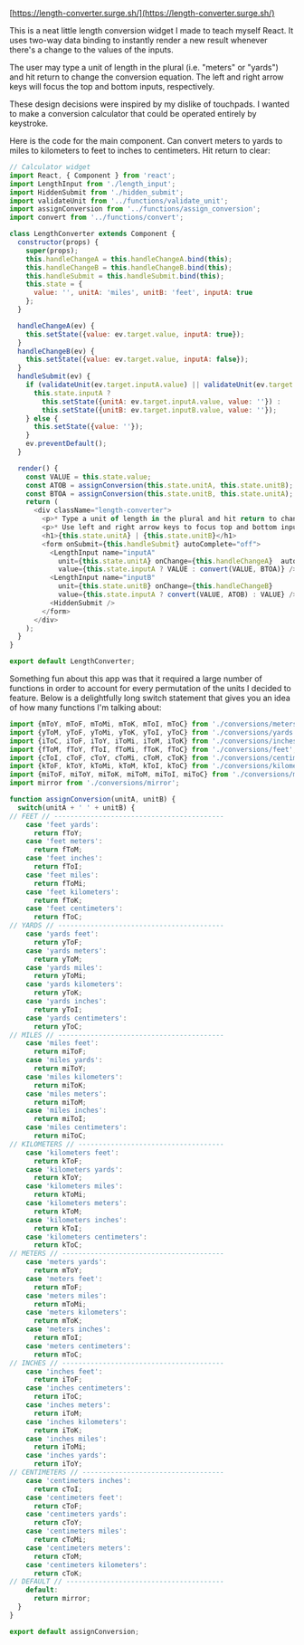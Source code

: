 [https://length-converter.surge.sh/](https://length-converter.surge.sh/)

This is a neat little length conversion widget I made to teach myself React. It uses two-way data binding to instantly render a new result whenever there's a change to the values of the inputs.

The user may type a unit of length in the plural (i.e. "meters" or "yards") and hit return to change the conversion equation. The left and right arrow keys will focus the top and bottom inputs, respectively.

These design decisions were inspired by my dislike of touchpads. I wanted to make a conversion calculator that could be operated entirely by keystroke.

Here is the code for the main component. Can convert meters to yards to miles to kilometers to feet to inches to centimeters. Hit return to clear:

```javascript
// Calculator widget
import React, { Component } from 'react';
import LengthInput from './length_input';
import HiddenSubmit from './hidden_submit';
import validateUnit from '../functions/validate_unit';
import assignConversion from '../functions/assign_conversion';
import convert from '../functions/convert';

class LengthConverter extends Component {
  constructor(props) {
    super(props);
    this.handleChangeA = this.handleChangeA.bind(this);
    this.handleChangeB = this.handleChangeB.bind(this);
    this.handleSubmit = this.handleSubmit.bind(this);
    this.state = {
      value: '', unitA: 'miles', unitB: 'feet', inputA: true
    };
  }

  handleChangeA(ev) {
    this.setState({value: ev.target.value, inputA: true});
  }
  handleChangeB(ev) {
    this.setState({value: ev.target.value, inputA: false});
  }
  handleSubmit(ev) {
    if (validateUnit(ev.target.inputA.value) || validateUnit(ev.target.inputB.value)) {
      this.state.inputA ?
        this.setState({unitA: ev.target.inputA.value, value: ''}) :
        this.setState({unitB: ev.target.inputB.value, value: ''});
    } else {
      this.setState({value: ''});
    }
    ev.preventDefault();
  }

  render() {
    const VALUE = this.state.value;
    const ATOB = assignConversion(this.state.unitA, this.state.unitB);
    const BTOA = assignConversion(this.state.unitB, this.state.unitA);
    return (
      <div className="length-converter">
        <p>* Type a unit of length in the plural and hit return to change conversion</p>
        <p>* Use left and right arrow keys to focus top and bottom inputs, respectively</p>
        <h1>{this.state.unitA} | {this.state.unitB}</h1>
        <form onSubmit={this.handleSubmit} autoComplete="off">
          <LengthInput name="inputA"
            unit={this.state.unitA} onChange={this.handleChangeA}  autoFocus="true"
            value={this.state.inputA ? VALUE : convert(VALUE, BTOA)} />
          <LengthInput name="inputB"
            unit={this.state.unitB} onChange={this.handleChangeB}
            value={this.state.inputA ? convert(VALUE, ATOB) : VALUE} />
          <HiddenSubmit />
        </form>
      </div>
    );
  }
}

export default LengthConverter;
```

Something fun about this app was that it required a large number of functions in order to account for every permutation of the units I decided to feature. Below is a delightfully long switch statement that gives you an idea of how many functions I'm talking about:

```javascript
import {mToY, mToF, mToMi, mToK, mToI, mToC} from './conversions/meters';
import {yToM, yToF, yToMi, yToK, yToI, yToC} from './conversions/yards';
import {iToC, iToF, iToY, iToMi, iToM, iToK} from './conversions/inches';
import {fToM, fToY, fToI, fToMi, fToK, fToC} from './conversions/feet';
import {cToI, cToF, cToY, cToMi, cToM, cToK} from './conversions/centimeters';
import {kToF, kToY, kToMi, kToM, kToI, kToC} from './conversions/kilometers';
import {miToF, miToY, miToK, miToM, miToI, miToC} from './conversions/miles';
import mirror from './conversions/mirror';

function assignConversion(unitA, unitB) {
  switch(unitA + ' ' + unitB) {
// FEET // ------------------------------------------
    case 'feet yards':
      return fToY;
    case 'feet meters':
      return fToM;
    case 'feet inches':
      return fToI;
    case 'feet miles':
      return fToMi;
    case 'feet kilometers':
      return fToK;
    case 'feet centimeters':
      return fToC;
// YARDS // -----------------------------------------
    case 'yards feet':
      return yToF;
    case 'yards meters':
      return yToM;
    case 'yards miles':
      return yToMi;
    case 'yards kilometers':
      return yToK;
    case 'yards inches':
      return yToI;
    case 'yards centimeters':
      return yToC;
// MILES // -----------------------------------------
    case 'miles feet':
      return miToF;
    case 'miles yards':
      return miToY;
    case 'miles kilometers':
      return miToK;
    case 'miles meters':
      return miToM;
    case 'miles inches':
      return miToI;
    case 'miles centimeters':
      return miToC;
// KILOMETERS // ------------------------------------
    case 'kilometers feet':
      return kToF;
    case 'kilometers yards':
      return kToY;
    case 'kilometers miles':
      return kToMi;
    case 'kilometers meters':
      return kToM;
    case 'kilometers inches':
      return kToI;
    case 'kilometers centimeters':
      return kToC;
// METERS // ----------------------------------------
    case 'meters yards':
      return mToY;
    case 'meters feet':
      return mToF;
    case 'meters miles':
      return mToMi;
    case 'meters kilometers':
      return mToK;
    case 'meters inches':
      return mToI;
    case 'meters centimeters':
      return mToC;
// INCHES // ----------------------------------------
    case 'inches feet':
      return iToF;
    case 'inches centimeters':
      return iToC;
    case 'inches meters':
      return iToM;
    case 'inches kilometers':
      return iToK;
    case 'inches miles':
      return iToMi;
    case 'inches yards':
      return iToY;
// CENTIMETERS // -----------------------------------
    case 'centimeters inches':
      return cToI;
    case 'centimeters feet':
      return cToF;
    case 'centimeters yards':
      return cToY;
    case 'centimeters miles':
      return cToMi;
    case 'centimeters meters':
      return cToM;
    case 'centimeters kilometers':
      return cToK;
// DEFAULT // ---------------------------------------
    default:
      return mirror;
  }
}

export default assignConversion;
```
